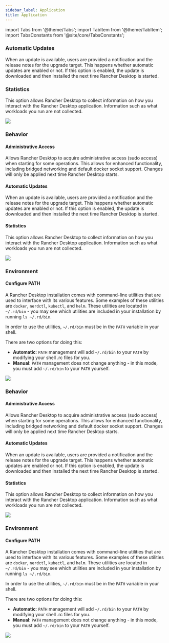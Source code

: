 ```yaml
---
sidebar_label: Application
title: Application
---
```


import Tabs from '@theme/Tabs';
import TabItem from '@theme/TabItem';
import TabsConstants from '@site/core/TabsConstants';

<Tabs groupId="os" defaultValue={TabsConstants.defaultOs}>
<TabItem value="Windows">

### Automatic Updates

When an update is available, users are provided a notification and the release notes for the upgrade target. This happens whether automatic updates are enabled or not. If this option is enabled, the update is downloaded and then installed the next time Rancher Desktop is started.

### Statistics

This option allows Rancher Desktop to collect information on how you interact with the Rancher Desktop application. Information such as what workloads you run are not collected.

![](https://suse-rancher-media.s3.amazonaws.com/desktop/v1.7/preferences/Windows_application.png)

</TabItem>
<TabItem value="macOS">

### Behavior

#### Administrative Access

Allows Rancher Desktop to acquire administrative access (sudo access) when starting for some operations. This allows for enhanced functionality, including bridged networking and default docker socket support. Changes will only be applied next time Rancher Desktop starts.

#### Automatic Updates

When an update is available, users are provided a notification and the release notes for the upgrade target. This happens whether automatic updates are enabled or not. If this option is enabled, the update is downloaded and then installed the next time Rancher Desktop is started.

#### Statistics

This option allows Rancher Desktop to collect information on how you interact with the Rancher Desktop application. Information such as what workloads you run are not collected.

![](https://suse-rancher-media.s3.amazonaws.com/desktop/v1.7/preferences/macOS_application_tabBehavior.png)

### Environment

#### Configure PATH

A Rancher Desktop installation comes with command-line utilities that are used to interface with its various features. Some examples of these utilities are `docker`, `nerdctl`, `kubectl`, and `helm`. These utilities are located in `~/.rd/bin` - you may see which utilities are included in your installation by running `ls ~/.rd/bin`.

In order to use the utilities, `~/.rd/bin` must be in the `PATH` variable in your shell.

There are two options for doing this:

- **Automatic**: `PATH` management will add `~/.rd/bin` to your `PATH` by modifying your shell .rc files for you.
- **Manual**: `PATH` management does not change anything - in this mode, you must add `~/.rd/bin` to your `PATH` yourself.

![](https://suse-rancher-media.s3.amazonaws.com/desktop/v1.7/preferences/macOS_application_tabEnvironment.png)

</TabItem>
<TabItem value="Linux">

### Behavior

#### Administrative Access

Allows Rancher Desktop to acquire administrative access (sudo access) when starting for some operations. This allows for enhanced functionality, including bridged networking and default docker socket support. Changes will only be applied next time Rancher Desktop starts.

#### Automatic Updates

When an update is available, users are provided a notification and the release notes for the upgrade target. This happens whether automatic updates are enabled or not. If this option is enabled, the update is downloaded and then installed the next time Rancher Desktop is started.

#### Statistics

This option allows Rancher Desktop to collect information on how you interact with the Rancher Desktop application. Information such as what workloads you run are not collected.

![](https://suse-rancher-media.s3.amazonaws.com/desktop/v1.7/preferences/Linux_application_tabBehavior.png)

### Environment

#### Configure PATH

A Rancher Desktop installation comes with command-line utilities that are used to interface with its various features. Some examples of these utilities are `docker`, `nerdctl`, `kubectl`, and `helm`. These utilities are located in `~/.rd/bin` - you may see which utilities are included in your installation by running `ls ~/.rd/bin`.

In order to use the utilities, `~/.rd/bin` must be in the `PATH` variable in your shell.

There are two options for doing this:

- **Automatic**: `PATH` management will add `~/.rd/bin` to your `PATH` by modifying your shell .rc files for you.
- **Manual**: `PATH` management does not change anything - in this mode, you must add `~/.rd/bin` to your `PATH` yourself.

![](https://suse-rancher-media.s3.amazonaws.com/desktop/v1.7/preferences/Linux_application_tabEnvironment.png)

</TabItem>
</Tabs>
